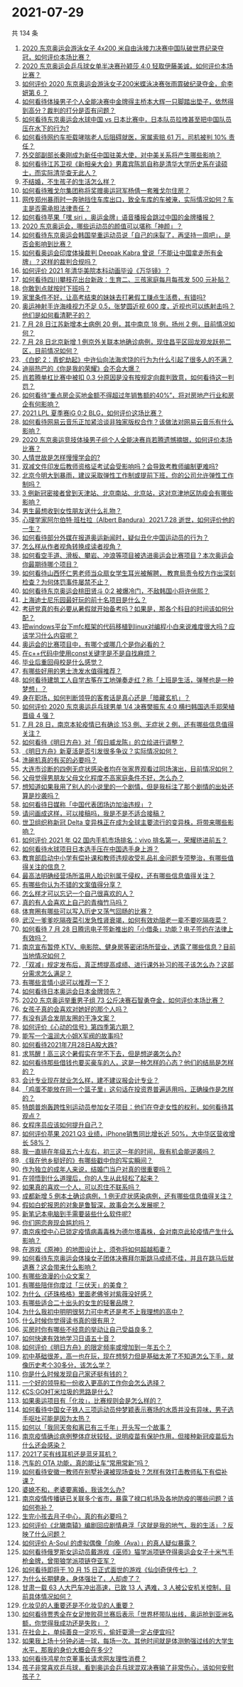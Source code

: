 # 2021-07-29

共 134 条

<!-- BEGIN -->
<!-- 最后更新时间 Thu Jul 29 2021 14:02:55 GMT+0800 (China Standard Time) -->

1. [2020 东京奥运会游泳女子 4x200
   米自由泳接力决赛中国队破世界纪录夺冠，如何评价本场比赛？](https://www.zhihu.com/question/475744781)
1. [2020 东京奥运会乒乓球女单半决赛孙颖莎 4:0
   轻取伊藤美诚，如何评价本场比赛？](https://www.zhihu.com/question/475772055)
1. [如何评价 2020 东京奥运会游泳女子200米蝶泳决赛张雨霏破纪录夺金，俞李妍第 6
   ？](https://www.zhihu.com/question/475743906)
1. [如何看待体操男子个人全能决赛中金牌得主桥本大辉一只脚踏出垫子，依然得到高分？裁判的打分是否有问题？](https://www.zhihu.com/question/475657677)
1. [如何看待东京奥运会水球中国 vs
   日本比赛中，日本队员拉拽甚至把中国队员压在水下的行为?](https://www.zhihu.com/question/475631555)
1. [如何看待网约车拒载哮喘老人后阻碍就医，家属索赔 61 万，司机被判 10%
   责任？](https://www.zhihu.com/question/475175950)
1. [外交部副部长秦刚成为新任中国驻美大使，对中美关系将产生哪些影响？](https://www.zhihu.com/question/475711604)
1. [如何看待江苏卫视《新相亲大会》男嘉宾陈凯自称是清华大学历史系在读硕士，而实际清华查无此人？](https://www.zhihu.com/question/475242135)
1. [不结婚，不生孩子的生活怎么样？](https://www.zhihu.com/question/471954448)
1. [如何看待雅戈尔集团称将奖赠奥运冠军杨倩一套雅戈尔住房？](https://www.zhihu.com/question/475295335)
1. [网传郑州暴雨时一奔驰挡住车库出口，致全车库的车被淹，实际情况如何？车主是否需承担法律责任？](https://www.zhihu.com/question/475418733)
1. [如何看待苹果「嘿 siri
   ，奥运金牌」语音播报会跳过中国的金牌播报？](https://www.zhihu.com/question/475550484)
1. [2020 东京奥运会，哪些运动员的颜值可以堪称「神颜」？](https://www.zhihu.com/question/474365779)
1. [如何看待东京奥运会韩国举重运动员说「自己的床裂了，再坚持一周吧」，是否会影响到比赛？](https://www.zhihu.com/question/475499397)
1. [如何看奥运会印度体操裁判 Deepak Kabra
   曾说「不能让中国拿走所有金牌」？这样的裁判合规吗？](https://www.zhihu.com/question/475696213)
1. [如何评价 2021 年清华美院本科动画毕设《万华镜》？](https://www.zhihu.com/question/468063157)
1. [如何看待四川攀枝花出台新政：生育二、三孩家庭每月每孩发 500
   元补贴？](https://www.zhihu.com/question/475581424)
1. [你敢到点就按时下班吗？](https://www.zhihu.com/question/457104253)
1. [家里条件不好，让高考结束的妹妹去打暑假工赚点生活费，有错吗?](https://www.zhihu.com/question/470043614)
1. [奥运神射手许海峰视力不足 0.5，张梦圆近视 600
   度，近视也可以练射击吗？他们是如何看清靶子的？](https://www.zhihu.com/question/474850082)
1. [7 月 28 日江苏新增本土病例 20 例，其中南京 18 例，扬州 2
   例，目前情况如何？](https://www.zhihu.com/question/475731570)
1. [7 月 28 日北京新增 1
   例京外关联本地确诊病例，现住昌平区回龙观龙跃苑二区，目前情况如何？](https://www.zhihu.com/question/475672578)
1. [《白蛇
   2：青蛇劫起》中许仙向法海求饶的行为为什么引起了很多人的不满？](https://www.zhihu.com/question/474633454)
1. [迪丽热巴的《你是我的荣耀》会不会大爆？](https://www.zhihu.com/question/471738334)
1. [肖若腾单杠比赛中被扣 0.3
   分原因是没有按规定向裁判致意，如何看待这一判罚？](https://www.zhihu.com/question/475680419)
1. [如何看待“重点房企买地金额不得超过年销售额的40%”，将对房地产行业和房企有何影响？](https://www.zhihu.com/question/475083262)
1. [2021 LPL 夏季赛iG 0:2 BLG，如何评价这场比赛？](https://www.zhihu.com/question/475637313)
1. [如何看待网易云音乐正加紧洽谈非独家版权合作？该做法对网易云音乐有什么影响？](https://www.zhihu.com/question/475383769)
1. [2020
   东京奥运竞技体操男子组个人全能决赛肖若腾遗憾摘银，如何评价本场比赛？](https://www.zhihu.com/question/475629453)
1. [人情世故是怎样慢慢学会的?](https://www.zhihu.com/question/433658322)
1. [双减文件印发后教师资格证考试会受影响吗？会导致考教师编制更难吗?](https://www.zhihu.com/question/474676155)
1. [北京今明大到暴雨，建议采取弹性工作制或提前下班，你的公司允许弹性工作制吗？](https://www.zhihu.com/question/475759105)
1. [3
   例新冠密接者曾到天津站、北京南站、北京站，这对京津地区防疫会有哪些影响？](https://www.zhihu.com/question/475671670)
1. [男生最想收到女性朋友送什么礼物？](https://www.zhihu.com/question/25312138)
1. [心理学家阿尔伯特·班杜拉（Albert Bandura）2021.7.28
   逝世，如何评价他的一生？](https://www.zhihu.com/question/475684348)
1. [如何看待部分外媒在报道奥运新闻时，疑似丑化中国运动员的行为？](https://www.zhihu.com/question/474786161)
1. [怎么样从作者视角转换成读者视角？](https://www.zhihu.com/question/475023138)
1. [如何看空手道、滑板、攀岩、冲浪等项目被选进奥运会比赛项目？本次奥运会你最期待哪个项目？](https://www.zhihu.com/question/475580000)
1. [如何看待山西怀仁男老师当众扇女学生耳光被解聘，
   教育局责令校方作出深刻检查？为何体罚事件屡禁不止？](https://www.zhihu.com/question/475557407)
1. [如何看待东京奥运会桃田贤斗 0:2 被爆冷门，不敌韩国小将许侊熙？](https://www.zhihu.com/question/475652290)
1. [上海迪士尼乐园最好玩的前十名项目是什么？](https://www.zhihu.com/question/470858482)
1. [考研党真的有必要从暑假就开始备考吗？如果是，那各个科目的时间该如何分配？](https://www.zhihu.com/question/475008015)
1. [把windows平台下mfc框架的代码移植到linux对编程小白来说难度很大吗？应该学习什么内容呢？](https://www.zhihu.com/question/475234296)
1. [奥运会的比赛项目中，有哪个或哪几个是你必看的？](https://www.zhihu.com/question/20327168)
1. [在c++代码中使用const关键字是不是自找麻烦？](https://www.zhihu.com/question/473730909)
1. [毕业后重回母校是什么感觉？](https://www.zhihu.com/question/475510027)
1. [有哪些好用的男士洗发水值得推荐？](https://www.zhihu.com/question/290990080)
1. [如何看待建筑工人自学古筝在工地弹奏走红？称「上班是生活，弹琴也是一种梦想」？](https://www.zhihu.com/question/475522860)
1. [身在职场，如何判断领导的客套话是真心还是「暗藏玄机」？](https://www.zhihu.com/question/462442259)
1. [如何评价 2020 东京奥运乒乓球男单 1/4 决赛樊振东 4:0 横扫韩国选手郑荣植晋级 4
   强？](https://www.zhihu.com/question/475494265)
1. [7 月 28 日，南京本轮疫情已有确诊 153 例、无症状 2
   例，还有哪些信息值得关注？](https://www.zhihu.com/question/475504593)
1. [如何看待《明日方舟》对「假日威龙陈」的立绘进行调整？](https://www.zhihu.com/question/475633233)
1. [《明日方舟》新夏活是否引发很多争议？实际情况如何？](https://www.zhihu.com/question/475175932)
1. [洗碗机真的有买的必要吗？](https://www.zhihu.com/question/460686191)
1. [大连市诊断的四例无症状感染者均在张家界观看过同场演出，目前情况如何？](https://www.zhihu.com/question/475533632)
1. [父母觉得男朋友父母文化程度不高家庭条件不好，怎么办？](https://www.zhihu.com/question/475350349)
1. [想知道如果我用了别人的小说里的一个剧情，但是我标注了那个剧情的出处还算是抄袭吗？](https://www.zhihu.com/question/475536261)
1. [如何看待日媒称「中国代表团场边加油违规」？](https://www.zhihu.com/question/475273810)
1. [请问画成这样，可以接稿吗，我是不是不适合接稿？](https://www.zhihu.com/question/474712257)
1. [世卫组织称新冠 Delta
   变异株正在成为全球主要流行的变异株，将带来哪些影响？](https://www.zhihu.com/question/465893697)
1. [如何评价 2021 年 Q2 国内手机市场排名：vivo
   排名第一，荣耀挤进前五？](https://www.zhihu.com/question/475518075)
1. [如何看待水球项目日本选手压在中国选手身上游？](https://www.zhihu.com/question/475657241)
1. [教育部启动中小学有偿补课和教师违规收受礼品礼金问题专项整治，有哪些值得关注的信息？](https://www.zhihu.com/question/475611822)
1. [最高法明确经营场所滥用人脸识别属于侵权，还有哪些信息值得关注？](https://www.zhihu.com/question/475501035)
1. [有哪些你认为不错的文案值得分享？](https://www.zhihu.com/question/473888089)
1. [怎么样才可以忘记一个自己很喜欢的人？](https://www.zhihu.com/question/473019616)
1. [真的有人会喜欢上自己的青梅竹马吗？](https://www.zhihu.com/question/328409834)
1. [体育圈有哪些可以写入历史又荡气回肠的比赛？](https://www.zhihu.com/question/29141578)
1. [武汉一爹爹吃隔夜菜引发急性肾衰竭，如何有效劝阻老一辈不要吃隔夜菜？](https://www.zhihu.com/question/475226133)
1. [如何看待 7 月 28
   日腾讯电子签新推出的「小借条」功能？电子签约在法律上有效吗？](https://www.zhihu.com/question/475533098)
1. [南京宣布暂停
   KTV、电影院、健身房等密闭场所营业，透露了哪些信息？目前当地情况如何？](https://www.zhihu.com/question/475299164)
1. [「双减」规定发布后，真正想提高成绩、进行课外补习的孩子该怎么办？这部分需求怎么满足？](https://www.zhihu.com/question/474700861)
1. [有哪些言情小说可以推荐一下？](https://www.zhihu.com/question/463285722)
1. [如何看待日本奥运会日本金牌领先？](https://www.zhihu.com/question/475163041)
1. [2020 东京奥运举重男子组 73
   公斤决赛石智勇夺金，如何评价本场比赛？](https://www.zhihu.com/question/475636783)
1. [女孩子真的会喜欢对她好的那个人吗？](https://www.zhihu.com/question/470046725)
1. [有没有适合发朋友圈的干净文案？](https://www.zhihu.com/question/427302918)
1. [如何评价《心动的信号》第四季第六期？](https://www.zhihu.com/question/475513170)
1. [能写一个温润大小姐X军阀的故事吗?](https://www.zhihu.com/question/472483935)
1. [如何看待2021年7月28日A股大跌?](https://www.zhihu.com/question/475469075)
1. [求骂醒！高三这个暑假实在学不下去，但是想逆袭怎么办?](https://www.zhihu.com/question/472838423)
1. [如何看待那些借钱也要买豪车的人，这是一种怎样的心态？他们的结局是怎样的？](https://www.zhihu.com/question/475407214)
1. [会计专业现在就业怎么样，建不建议报会计专业？](https://www.zhihu.com/question/333753646)
1. [「鸡蛋不能放在同一个篮子里」这句话在投资界普遍适用吗，正确操作是怎样的？](https://www.zhihu.com/question/471743829)
1. [特朗普炮轰跨性别运动员参加女子项目：他们在夺走女性的权利，如何看待其观点？](https://www.zhihu.com/question/475290957)
1. [女程序员应该如何提升自己？](https://www.zhihu.com/question/470630484)
1. [如何评价苹果 2021 Q3 业绩，iPhone销售同比增长近 50%，大中华区营收增长
   58%？](https://www.zhihu.com/question/475497497)
1. [我一直排在年级五六十左右，初三这一年的时间，我有机会能逆袭吗？](https://www.zhihu.com/question/473809141)
1. [《我在他乡挺好的》有哪些戳中你的写实瞬间？](https://www.zhihu.com/question/473668464)
1. [作为独立的成年人来说，结婚门当户对真的很重要吗？](https://www.zhihu.com/question/465578815)
1. [在领悟到什么道理后，你的人生从此轻松了起来？](https://www.zhihu.com/question/467881890)
1. [如果真的喜欢一个人，可以忍住不联系吗？](https://www.zhihu.com/question/471130678)
1. [成都新增 5 例本土确诊病例，1
   例无症状感染病例，还有哪些信息值得关注？](https://www.zhihu.com/question/475463286)
1. [假如白蛇报恩的对象是鲁智深，故事会怎么发展呢？](https://www.zhihu.com/question/466621316)
1. [新笔记本电脑到手需要装些什么软件呢?](https://www.zhihu.com/question/369118255)
1. [你们网恋奔现会尴尬吗？](https://www.zhihu.com/question/425637643)
1. [南京疾控中心已锁定疫情病毒毒株为德尔塔毒株，会对南京此轮疫情产生什么影响？](https://www.zhihu.com/question/475251851)
1. [在游戏《原神》的地图设计上，须弥将如何超越稻妻？](https://www.zhihu.com/question/475114890)
1. [如何看待东京奥运会体操女子团体决赛拜尔斯跳马成绩不佳，并且在跳马后就退赛？这会带来什么影响？](https://www.zhihu.com/question/475390625)
1. [有哪些浪漫的小众文案？](https://www.zhihu.com/question/474148004)
1. [有哪些陪伴你度过「三伏天」的美食？](https://www.zhihu.com/question/475046354)
1. [为什么《还珠格格》里面老佛爷对紫薇没好感？](https://www.zhihu.com/question/37078865)
1. [有哪些适合二十出头的女生的轻奢品牌？](https://www.zhihu.com/question/50108354)
1. [为什么我初中明明很努力可中考还是考不上我理想的高中？](https://www.zhihu.com/question/475173120)
1. [什么时候你觉得读书真的很有用？](https://www.zhihu.com/question/474593932)
1. [买房时你有哪些不经意的举动让自己受益良多？](https://www.zhihu.com/question/473468571)
1. [如何快速有效地学习日语五十音？](https://www.zhihu.com/question/20318161)
1. [如何评价《明日方舟》的限定频率或增加到一年五个？](https://www.zhihu.com/question/474878240)
1. [初中基础很差，高一也在玩，现在想努力但是基础太差了不知道怎么下手，就像历史考个30多分，该怎么学？](https://www.zhihu.com/question/474744030)
1. [你是什么时候发现自己家还挺有钱的？](https://www.zhihu.com/question/360716785)
1. [一个好的领导和一份收入更高的工作你会怎么选择？](https://www.zhihu.com/question/473640370)
1. [《CS:GO》打米垃圾的思路是什么?](https://www.zhihu.com/question/468021561)
1. [如果奥运项目有「化妆」，比赛规则会是怎么样的？](https://www.zhihu.com/question/475014877)
1. [如何看待中国女子铁人三项运动员仲梦颖表示赛场的水质并没有异味，男子选手呕吐可能是因为太热？](https://www.zhihu.com/question/475406361)
1. [如何以「我同天帝和离已有三千年」开头写一个故事？](https://www.zhihu.com/question/474685510)
1. [南京疫情确诊病例整体症状较轻，说明疫苗有保护作用，但接种新冠疫苗后为什么还会感染？](https://www.zhihu.com/question/474183068)
1. [2021了买有线耳机还是蓝牙耳机？](https://www.zhihu.com/question/454522118)
1. [汽车的 OTA 功能，真的能让车“常用常新”吗？](https://www.zhihu.com/question/473989542)
1. [如何看待安徽一教师在别墅补课被现场查处？怎样有效打击教师私下有偿补课？](https://www.zhihu.com/question/475421091)
1. [婆媳不和，老婆要离婚，我该怎么办?](https://www.zhihu.com/question/474743741)
1. [南京疫情传播链已关联多个省市，暴露了禄口机场及各地防疫的哪些问题？该如何弥补？](https://www.zhihu.com/question/475413870)
1. [生完小孩去月子中心，真的有必要吗？](https://www.zhihu.com/question/350300161)
1. [如何评价《北辙南辕》编剧回应剧情悬浮「这就是我的地气，我的生活」？反映了什么问题？](https://www.zhihu.com/question/475474703)
1. [如何评价 A-Soul
   的虚拟偶像「向晚（Ava）」的真人疑似暴露？](https://www.zhihu.com/question/475463293)
1. [如何看待俄罗斯女运动员戴游戏《巫师》猫学派项链夺得奥运会女子十米气手枪金牌，曾带狼学派项链夺亚军？](https://www.zhihu.com/question/475024966)
1. [如何看待即将于 10 月 15 日正式面世的游戏《仙剑奇侠传七》？](https://www.zhihu.com/question/475512253)
1. [为什么长期健身，身体强壮了，人却虚了？](https://www.zhihu.com/question/466730886)
1. [甘肃一载 63 人大巴车冲出高速，已致 13 人 遇难，3
   人被公安机关控制，目前具体情况如何？](https://www.zhihu.com/question/475107363)
1. [化妆见的人重要还是不化妆见的人重要？](https://www.zhihu.com/question/473406612)
1. [如何看待贾秀全在女足惨败荷兰赛后表示「世界杯带队出线，奥运抢到亚洲名额，你觉得我成功还是失败」？](https://www.zhihu.com/question/475423188)
1. [在社会上，单纯善良一定吃亏，偷奸耍滑一定占便宜吗?](https://www.zhihu.com/question/473914745)
1. [如果我上场十分钟必进一球，每场一次。其他时间就是体测勉强过线的大学生水平，那我的身价大概会在多少?](https://www.zhihu.com/question/472960919)
1. [如何看待鸿星尔克董事长请求网友理性消费？](https://www.zhihu.com/question/474886857)
1. [孩子非常喜欢乒乓球，看到奥运会乒乓球混双决赛输了非常伤心，该如何安慰孩子？](https://www.zhihu.com/question/475164928)

<!-- END -->
